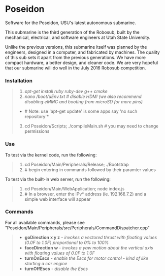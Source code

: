 Poseidon
===========

Software for the Poseidon, USU's latest autonomous submarine.

This submarine is the third generation of the Robosub, built by the mechanical, electrical, and software engineers at Utah State University.

Unlike the previous versions, this submarine itself was planned by the engineers, designed in a computer, and fabricated by machines. The quality of this sub sets it apart from the previous generations. We have more compact hardware, a better design, and cleaner code. We are very hopeful that our submarine will do well in the July 2016 Robosub competition.

### Installation

> 1. *apt-get install ruby ruby-dev g++ cmake*
> 2. *nano /boot/uEnv.txt # disable HDMI (we also recommend disabling eMMC and booting from microSD for more pins)*
> * \# Note: use 'apt-get update' is some apps say 'no such repository'*
> 3. cd Poseidon/Scripts; ./compileMain.sh \# you may need to change permissions

### Use
To test via the kernel code, run the following:
> 1. cd Poseidon/Main/Peripherals/Release; ./Bootstrap
> 2. \# begin entering in commands followed by their paramter values

To test via the built-in web server, run the following:
> 1. cd Poseidon/Main/WebApplication; node index.js
> 2. \# In a browser, enter the IPv* address (ie. 192.168.7.2) and a simple web interface will appear

### Commands
For all available commands, please see "Poseidon/Main/Peripherals/src/Peripherals/CommandDispatcher.cpp"
> * __goDirection x y z__  - *invokes a vectored thrust with floating values (0.0F to 1.0F) proportional to 0% to 100%*
> * __faceDirection w__  - *invokes a yaw motion about the vertical axis with floating values of 0.0F to 1.0F*
> * __turnOnEscs__  - *enable the Escs for motor control - kind of like starting a car engine*
> * __turnOffEscs__  - *disable the Escs*
